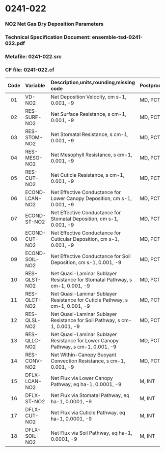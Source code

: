 # 0241-022
### NO2 Net Gas Dry Deposition Parameters
### Technical Specification Document: ensemble-tsd-0241-022.pdf
### Metafile: 0241-022.src
### CF file: 0241-022.cf
|Code|Variable|Description,units,rounding,missing code|Postprocessing|
|:-:|:-|:-|:-|
|01|VD-NO2|Net Deposition Velocity, cm s-1, 0.001, -9|MD, PCT, 50|
|02|RES-SURF-NO2|Net Surface Resistance, s cm-1, 0.001, -9|MD, PCT, 50|
|03|RES-STOM-NO2|Net Stomatal Resistance, s cm-1, 0.001, -9|MD, PCT, 50|
|04|RES-MESO-NO2|Net Mesophyll Resistance, s cm-1, 0.001, -9|MD, PCT, 50|
|05|RES-CUT-NO2|Net Cuticle Resistance, s cm-1, 0.001, -9|MD, PCT, 50|
|06|ECOND-LCAN-NO2|Net Effective Conductance for Lower Canopy Deposition, cm s-1, 0.001, -9|MD, PCT, 50|
|07|ECOND-ST-NO2|Net Effective Conductance for Stomatal Deposition, cm s-1, 0.001, -9|MD, PCT, 50|
|08|ECOND-CUT-NO2|Net Effective Conductance for Cuticular Deposition, cm s-1, 0.001, -9|MD, PCT, 50|
|09|ECOND-SOIL-NO2|Net Effective Conductance for Soil Deposition, cm s-1, 0.001, -9|MD, PCT, 50|
|10|RES-QLST-NO2|Net Quasi-Laminar Sublayer Resistance for Stomatal Pathway, s cm-1, 0.001, -9|MD, PCT, 50|
|11|RES-QLCT-NO2|Net Quasi-Laminar Sublayer Resistance for Cuticle Pathway, s cm-1, 0.001, -9|MD, PCT, 50|
|12|RES-QLSL-NO2|Net Quasi-Laminar Sublayer Resistance for Soil  Pathway, s cm-1, 0.001, -9|MD, PCT, 50|
|13|RES-QLLC-NO2|Net Quasi-Laminar Sublayer Resistance for Lower Canopy Pathway, s cm-1, 0.001, -9|MD, PCT, 50|
|14|RES-CONV-NO2|Net Within-Canopy Buoyant Convection Resistance, s cm-1, 0.001, -9|MD, PCT, 50|
|15|DFLX-LCAN-NO2|Net Flux via Lower Canopy Pathway, eq ha-1, 0.0001, -9|M, INT|
|16|DFLX-ST-NO2|Net Flux via Stomatal Pathway, eq ha-1, 0.0001, -9|M, INT|
|17|DFLX-CUT-NO2|Net Flux via Cuticle Pathway, eq ha-1, 0.0001, -9|M, INT|
|18|DFLX-SOIL-NO2|Net Flux via Soil Pathway, eq ha-1, 0.0001, -9|M, INT|
